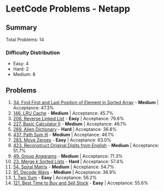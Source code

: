 # LeetCode Problems - Netapp

## Summary
Total Problems: 14

### Difficulty Distribution

- Easy: 4
- Hard: 2
- Medium: 8

## Problems

1. [34. Find First and Last Position of Element in Sorted Array](https://leetcode.com/problems/find-first-and-last-position-of-element-in-sorted-array/) - **Medium** | Acceptance: 47.3%
2. [146. LRU Cache](https://leetcode.com/problems/lru-cache/) - **Medium** | Acceptance: 45.7%
3. [206. Reverse Linked List](https://leetcode.com/problems/reverse-linked-list/) - **Easy** | Acceptance: 79.6%
4. [227. Basic Calculator II](https://leetcode.com/problems/basic-calculator-ii/) - **Medium** | Acceptance: 46.1%
5. [269. Alien Dictionary](https://leetcode.com/problems/alien-dictionary/) - **Hard** | Acceptance: 36.8%
6. [437. Path Sum III](https://leetcode.com/problems/path-sum-iii/) - **Medium** | Acceptance: 46.1%
7. [283. Move Zeroes](https://leetcode.com/problems/move-zeroes/) - **Easy** | Acceptance: 63.0%
8. [423. Reconstruct Original Digits from English](https://leetcode.com/problems/reconstruct-original-digits-from-english/) - **Medium** | Acceptance: 51.7%
9. [49. Group Anagrams](https://leetcode.com/problems/group-anagrams/) - **Medium** | Acceptance: 71.3%
10. [23. Merge k Sorted Lists](https://leetcode.com/problems/merge-k-sorted-lists/) - **Hard** | Acceptance: 57.4%
11. [54. Spiral Matrix](https://leetcode.com/problems/spiral-matrix/) - **Medium** | Acceptance: 54.7%
12. [91. Decode Ways](https://leetcode.com/problems/decode-ways/) - **Medium** | Acceptance: 36.9%
13. [1. Two Sum](https://leetcode.com/problems/two-sum/) - **Easy** | Acceptance: 56.2%
14. [121. Best Time to Buy and Sell Stock](https://leetcode.com/problems/best-time-to-buy-and-sell-stock/) - **Easy** | Acceptance: 55.6%
